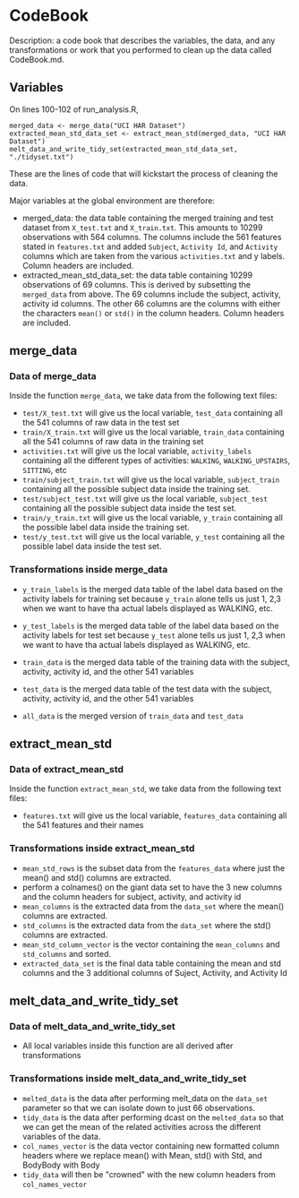 # CodeBook
Description: a code book that describes the variables, the data, and any transformations or work that you performed to clean up the data called CodeBook.md. 

## Variables

On lines 100-102 of run_analysis.R,

```
merged_data <- merge_data("UCI HAR Dataset")
extracted_mean_std_data_set <- extract_mean_std(merged_data, "UCI HAR Dataset")
melt_data_and_write_tidy_set(extracted_mean_std_data_set, "./tidyset.txt")
```
These are the lines of code that will kickstart the process of cleaning the data.

Major variables at the global environment are therefore:
 - merged_data: the data table containing the merged training and test dataset from `X_test.txt` and `X_train.txt`. This amounts to 10299 observations with 564 columns. The columns include the 561 features stated in `features.txt` and added `Subject`, `Activity Id`, and `Activity` columns which are taken from the various `activities.txt` and y labels. Column headers are included.
  - extracted_mean_std_data_set: the data table containing 10299 observations of 69 columns. This is derived by subsetting the `merged_data` from above. The 69 columns include the subject, activity, activity id columns. The other 66 columns are the columns with either the characters `mean()` or `std()` in the column headers. Column headers are included.
  
## merge_data
### Data of merge_data
Inside the function `merge_data`, we take data from the following text files:

 - `test/X_test.txt` will give us the local variable, `test_data` containing all the 541 columns of raw data in the test set
 - `train/X_train.txt` will give us the local variable, `train_data` containing all the 541 columns of raw data in the training set
 - `activities.txt` will give us the local variable, `activity_labels` containing all the different types of activities: `WALKING`, `WALKING_UPSTAIRS`, `SITTING`, etc
 - `train/subject_train.txt` will give us the local variable, `subject_train` containing all the possible subject data inside the training set.
 - `test/subject_test.txt` will give us the local variable, `subject_test` containing all the possible subject data inside the test set.
 - `train/y_train.txt` will give us the local variable, `y_train` containing all the possible label data inside the training set.
 - `test/y_test.txt` will give us the local variable, `y_test` containing all the possible label data inside the test set. 
 
### Transformations inside merge_data

 - `y_train_labels` is the merged data table of the label data based on the activity labels for training set because `y_train` alone tells us just 1, 2,3 when we want to have tha actual labels displayed as WALKING, etc.
 - `y_test_labels` is the merged data table of the label data based on the activity labels for test set because `y_test` alone tells us just 1, 2,3 when we want to have tha actual labels displayed as WALKING, etc.
 
 - `train_data` is the merged data table of the training data with the subject, activity, activity id, and the other 541 variables
 - `test_data` is the merged data table of the test data with the subject, activity, activity id, and the other 541 variables
 
 - `all_data` is the merged version of `train_data` and `test_data`
  
## extract_mean_std
### Data of extract_mean_std
Inside the function `extract_mean_std`, we take data from the following text files:

 - `features.txt` will give us the local variable, `features_data` containing all the 541 features and their names
 
### Transformations inside extract_mean_std

 - `mean_std_rows` is the subset data from the `features_data` where just the mean() and std() columns are extracted.
 - perform a colnames() on the giant data set to have the 3 new columns and the column headers for subject, activity, and activity id
 - `mean_columns` is the extracted data from the `data_set` where the mean() columns are extracted.
 - `std_columns` is the extracted data from the `data_set` where the std() columns are extracted. 
 - `mean_std_column_vector` is the vector containing the `mean_columns` and `std_columns` and sorted.
 - `extracted_data_set` is the final data table containing the mean and std columns and the 3 additional columns of Suject, Activity, and Activity Id

## melt_data_and_write_tidy_set
### Data of melt_data_and_write_tidy_set

 - All local variables inside this function are all derived after transformations
 
### Transformations inside melt_data_and_write_tidy_set

 - `melted_data` is the data after performing melt_data on the `data_set` parameter so that we can isolate down to just 66 observations.
 - `tidy_data` is the data after performing dcast on the `melted_data` so that we can get the mean of the related activities across the different variables of the data.
 - `col_names_vector` is the data vector containing new formatted column headers where we replace mean() with Mean, std() with Std, and BodyBody with Body
 - `tidy_data` will then be "crowned" with the new column headers from `col_names_vector`